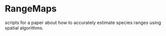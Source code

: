 # RangeMaps

scripts for a paper about how to accurately estimate species ranges using spatial algorithms. 
